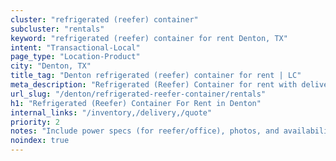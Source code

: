 ```yaml
---
cluster: "refrigerated (reefer) container"
subcluster: "rentals"
keyword: "refrigerated (reefer) container for rent Denton, TX"
intent: "Transactional-Local"
page_type: "Location-Product"
city: "Denton, TX"
title_tag: "Denton refrigerated (reefer) container for rent | LC"
meta_description: "Refrigerated (Reefer) Container for rent with delivery in Denton, TX. LC Container — local Since 2003. Get pricing today."
url_slug: "/denton/refrigerated-reefer-container/rentals"
h1: "Refrigerated (Reefer) Container For Rent in Denton"
internal_links: "/inventory,/delivery,/quote"
priority: 2
notes: "Include power specs (for reefer/office), photos, and availability."
noindex: true
---
```


<!-- TODO: Add unique city/inventory copy, images, and internal links here. -->
